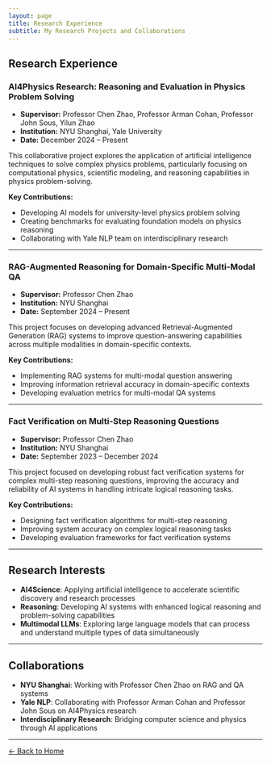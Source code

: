 ```yaml
---
layout: page
title: Research Experience
subtitle: My Research Projects and Collaborations
---
```


## Research Experience

### AI4Physics Research: Reasoning and Evaluation in Physics Problem Solving
* **Supervisor:** Professor Chen Zhao, Professor Arman Cohan, Professor John Sous, Yilun Zhao  
* **Institution:** NYU Shanghai, Yale University  
* **Date:** December 2024 – Present

This collaborative project explores the application of artificial intelligence techniques to solve complex physics problems, particularly focusing on computational physics, scientific modeling, and reasoning capabilities in physics problem-solving.

**Key Contributions:**
- Developing AI models for university-level physics problem solving
- Creating benchmarks for evaluating foundation models on physics reasoning
- Collaborating with Yale NLP team on interdisciplinary research

---

### RAG-Augmented Reasoning for Domain-Specific Multi-Modal QA
* **Supervisor:** Professor Chen Zhao  
* **Institution:** NYU Shanghai  
* **Date:** September 2024 – Present

This project focuses on developing advanced Retrieval-Augmented Generation (RAG) systems to improve question-answering capabilities across multiple modalities in domain-specific contexts.

**Key Contributions:**
- Implementing RAG systems for multi-modal question answering
- Improving information retrieval accuracy in domain-specific contexts
- Developing evaluation metrics for multi-modal QA systems

---

### Fact Verification on Multi-Step Reasoning Questions
* **Supervisor:** Professor Chen Zhao  
* **Institution:** NYU Shanghai  
* **Date:** September 2023 – December 2024

This project focused on developing robust fact verification systems for complex multi-step reasoning questions, improving the accuracy and reliability of AI systems in handling intricate logical reasoning tasks.

**Key Contributions:**
- Designing fact verification algorithms for multi-step reasoning
- Improving system accuracy on complex logical reasoning tasks
- Developing evaluation frameworks for fact verification systems

---

## Research Interests

- **AI4Science**: Applying artificial intelligence to accelerate scientific discovery and research processes
- **Reasoning**: Developing AI systems with enhanced logical reasoning and problem-solving capabilities
- **Multimodal LLMs**: Exploring large language models that can process and understand multiple types of data simultaneously

---

## Collaborations

- **NYU Shanghai**: Working with Professor Chen Zhao on RAG and QA systems
- **Yale NLP**: Collaborating with Professor Arman Cohan and Professor John Sous on AI4Physics research
- **Interdisciplinary Research**: Bridging computer science and physics through AI applications

---

<a href="/" class="back-link">← Back to Home</a> 